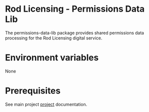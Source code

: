 # Rod Licensing - Permissions Data Lib

The permissions-data-lib package provides shared permissions data processing for the Rod Licensing digital service.

# Environment variables

None

# Prerequisites

See main project [project](../../README.md) documentation.
